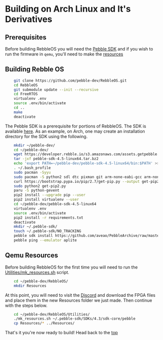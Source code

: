 # Building on Arch Linux and It's Derivatives

## Prerequisites

Before building RebbleOS you will need the [Pebble SDK](#PebbleSDK) and if you wish to run the firmware in `qemu`, you'll need to make the [resources](#Qemu-Resources)


## Building Rebble OS

```sh
    git clone https://github.com/pebble-dev/RebbleOS.git
    cd RebbleOS
    git submodule update --init --recursive
    cd FreeRTOS
    virtualenv .env
    source .env/bin/activate
    cd ..
    make
    deactivate
```
   
The Pebble SDK is a prerequisite for portions of RebbleOS. The
SDK is available [here](https://developer.rebble.io/developer.pebble.com/sdk/download/index.html).
As an example, on Arch, one may create an installation
directory for the SDK using the following.

```sh
    mkdir ~/pebble-dev/
    cd ~/pebble-dev/
    wget https://developer.rebble.io/s3.amazonaws.com/assets.getpebble.com/pebble-tool/pebble-sdk-4.5-linux64.tar.bz2
    tar -jxf pebble-sdk-4.5-linux64.tar.bz2
    echo 'export PATH=~/pebble-dev/pebble-sdk-4.5-linux64/bin:$PATH' >> ~/.bash_profile
    . ~/.bash_profile
    sudo pacman -Syyu
    sudo pacman -S python2 sdl dtc pixman git arm-none-eabi-gcc arm-none-eabi-newlib npm
    curl https://bootstrap.pypa.io/pip/2.7/get-pip.py --output get-pip2.py
    sudo python2 get-pip2.py
    paru -S python-gevent
    pip2 install --upgrade pip --user
    pip2 install virtualenv --user
    cd ~/pebble-dev/pebble-sdk-4.5-linux64
    virtualenv .env
    source .env/bin/activate
    pip2 install -r requirements.txt
    deactivate
    mkdir ~/.pebble-sdk/
    touch ~/.pebble-sdk/NO_TRACKING
    pebble sdk install https://github.com/aveao/PebbleArchive/raw/master/SDKCores/sdk-core-4.3.tar.bz2
    pebble ping --emulator aplite
```

## Qemu Resources

Before building RebbleOS for the first time you will need to run the [Utilities/mk_resources.sh](Utilities/mk_resources.sh) script.

```sh
    cd ~/pebble-dev/RebbleOS/
    mkdir Resources
```

At this point, you will need to visit the [Discord](http://discord.gg/aRUAYFN) and download the FPGA files and place them in the new Resources folder we just made.
Then continue with the steps below.

    
```sh
    cd ~/pebble-dev/RebbleOS/Utilities/
    ./mk_resources.sh ~/.pebble-sdk/SDKs/4.3/sdk-core/pebble
    cp Resources/* ../Resources/
```

That's it you're now ready to build! Head back to the [top](#Building-Rebble-OS)

    
